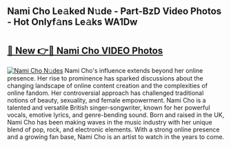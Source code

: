 ## Nami Cho Le𝚊ked N𝚞de - Part-BzD Video Photos - Hot Onlyf𝚊ns Le𝚊ks WA1Dw

# <h2><a href="http://ab36106.deff.icu/?id=Nami+Cho">🔗 New 👉🔴 Nami Cho VIDEO Photos</a></h2>

[![Nami Cho N𝚞des](https://i.imgur.com/rIISA9y.gif)](http://ab36106.deff.icu/?id=Nami+Cho)
Nami Cho's influence extends beyond her online presence. Her rise to prominence has sparked discussions about the changing landscape of online content creation and the complexities of online fandom. Her controversial approach has challenged traditional notions of beauty, sexuality, and female empowerment. Nami Cho is a talented and versatile British singer-songwriter, known for her powerful vocals, emotive lyrics, and genre-bending sound. Born and raised in the UK, Nami Cho has been making waves in the music industry with her unique blend of pop, rock, and electronic elements. With a strong online presence and a growing fan base, Nami Cho is an artist to watch in the years to come.
